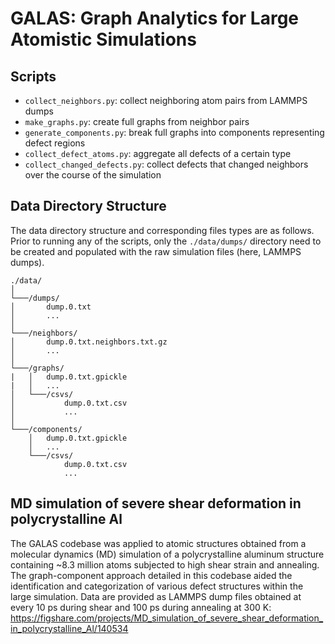 # GALAS: Graph Analytics for Large Atomistic Simulations

## Scripts
* ```collect_neighbors.py```: collect neighboring atom pairs from LAMMPS dumps
* ```make_graphs.py```: create full graphs from neighbor pairs 
* ```generate_components.py```: break full graphs into components representing defect regions
* ```collect_defect_atoms.py```: aggregate all defects of a certain type
* ```collect_changed_defects.py```: collect defects that changed neighbors over the course of the simulation

## Data Directory Structure

The data directory structure and corresponding files types are as follows. Prior to running any of the scripts, only the ```./data/dumps/``` directory need to be created and populated with the raw simulation files (here, LAMMPS dumps).

```
./data/  
│
└───/dumps/
│       dump.0.txt
│       ...
│ 
└───/neighbors/
│       dump.0.txt.neighbors.txt.gz
│       ...
│   
└───/graphs/
|   │   dump.0.txt.gpickle
|   │   ...
│   └───/csvs/
│           dump.0.txt.csv
│           ...
│   
└───/components/
    │   dump.0.txt.gpickle
    │   ...
    └───/csvs/
            dump.0.txt.csv
            ...       
```

## MD simulation of severe shear deformation in polycrystalline Al

The GALAS codebase was applied to atomic structures obtained from a molecular dynamics (MD) simulation of a polycrystalline aluminum structure containing ~8.3 million atoms subjected to high shear strain and annealing. The graph-component approach detailed in this codebase aided the identification and categorization of various defect structures within the large simulation. Data are provided as LAMMPS dump files obtained at every 10 ps during shear and 100 ps during annealing at 300 K: https://figshare.com/projects/MD_simulation_of_severe_shear_deformation_in_polycrystalline_Al/140534
